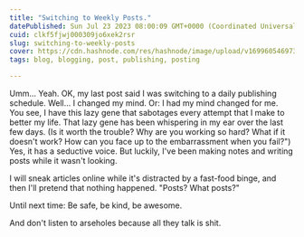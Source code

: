 ```yaml
---
title: "Switching to Weekly Posts."
datePublished: Sun Jul 23 2023 08:00:09 GMT+0000 (Coordinated Universal Time)
cuid: clkf5fjwj000309jo6xek2rsr
slug: switching-to-weekly-posts
cover: https://cdn.hashnode.com/res/hashnode/image/upload/v1699605469738/401fab86-4d03-43f4-acc9-f0156124e9fa.png
tags: blog, blogging, post, publishing, posting

---
```


Umm... Yeah. OK, my last post said I was switching to a daily publishing schedule. Well... I changed my mind. Or: I had my mind changed for me. You see, I have this lazy gene that sabotages every attempt that I make to better my life. That lazy gene has been whispering in my ear over the last few days. (Is it worth the trouble? Why are you working so hard? What if it doesn't work? How can you face up to the embarrassment when you fail?") Yes, it has a seductive voice. But luckily, I've been making notes and writing posts while it wasn't looking.

I will sneak articles online while it's distracted by a fast-food binge, and then I'll pretend that nothing happened. "Posts? What posts?"

Until next time: Be safe, be kind, be awesome.

And don't listen to arseholes because all they talk is shit.